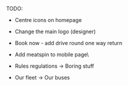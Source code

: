 TODO:

- Centre icons on homepage
- Change the main logo (designer)
- Book now - add drive round one way return

- Add meatspin to mobile page\

- Rules regulations -> Boring stuff
- Our fleet -> Our buses